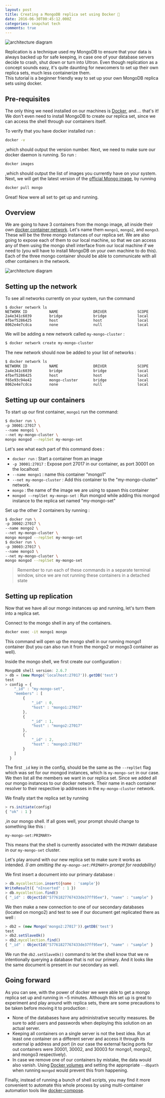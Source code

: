 ```yaml
---
layout: post
title: Creating a MongoDB replica set using Docker 🍃
date: 2016-06-30T00:45:12.000Z
categories: snapchat tech
comments: true
---
```


![architecture diagram](/assets/images/posts/docker-mongo-replication/center-image.png)

Replication is a technique used my MongoDB to ensure that your data is always backed up for safe keeping, in case one of your database servers decide to crash, shut down or turn into Ultron. Even though replication as a concept sounds easy, it's quite daunting for newcomers to set up their own replica sets, much less containerize them.  
This tutorial is a beginner friendly way to set up your own MongoDB replica sets using docker.
<!-- more -->

## Pre-requisites

The only thing we need installed on our machines is [Docker](https://www.docker.com/products/overview), and.... that's it! We don't even need to install MongoDB to create our replica set, since we can access the shell through our containers itself.

To verify that you have docker installed run :

```sh
docker -v
```

 ,which should output the version number. Next, we need to make sure our docker daemon is running. So run :

```sh
docker images
```

,which should output the list of images you currently have on your system.  
Next, we will get the latest version of the [official Mongo image](https://hub.docker.com/_/mongo/), by running

```sh
docker pull mongo
```

Great! Now were all set to get up and running.

## Overview

We are going to have 3 containers from the mongo image, all inside their own [docker container network](https://docs.docker.com/engine/userguide/networking/dockernetworks/). Let's name them `mongo1`, `mongo2`, and `mongo3`.
These will be the three mongo instances of our replica set. We are also going to expose each of them to our local machine, so that we can access any of them using the mongo shell interface from our local machine if we need to (you will have to install MongoDB on your own machine to do this). Each of the three mongo container should be able to communicate with all other containers in the network.

![architecture diagram](/assets/images/posts/docker-mongo-replication/architecture-diagram.png)

## Setting up the network

To see all networks currently on your system, run the command

```
$ docker network ls
NETWORK ID          NAME                DRIVER              SCOPE
2a4e341c6039        bridge              bridge              local
4fbef5286425        host                host                local
8062e4e7cdca        none                null                local
```

We will be adding a new network called `my-mongo-cluster` :

```sh
$ docker network create my-mongo-cluster
```

The new network should now be added to your list of networks :

```txt
$ docker network ls
NETWORK ID          NAME                DRIVER              SCOPE
2a4e341c6039        bridge              bridge              local
4fbef5286425        host                host                local
f65e93c94e42        mongo-cluster       bridge              local
8062e4e7cdca        none                null                local
```

## Setting up our containers

To start up our first container, `mongo1` run the command:

```sh
$ docker run \
-p 30001:27017 \
--name mongo1 \
--net my-mongo-cluster \
mongo mongod --replSet my-mongo-set
```

Let's see what each part of this command does :

- `docker run` : Start a container from an image
- `-p 30001:27017` : Expose port 27017 in our container, as port 30001 on the localhost
- `--name mongo1` : name this container "mongo1"
- `--net my-mongo-cluster` : Add this container to the "my-mongo-cluster" network.
- `mongo` : the name of the image we are using to spawn this container
- `mongod --replSet my-mongo-set` : Run mongod while adding this mongod instance to the replica set named "my-mongo-set"

Set up the other 2 containers by running :

```sh
$ docker run \
-p 30002:27017 \
--name mongo2 \
--net my-mongo-cluster \
mongo mongod --replSet my-mongo-set
$ docker run \
-p 30003:27017 \
--name mongo3 \
--net my-mongo-cluster \
mongo mongod --replSet my-mongo-set
```

>Remember to run each of these commands in a separate terminal window, since we are not running these containers in a detached state

## Setting up replication

Now that we have all our mongo instances up and running, let's turn them into a replica set.

Connect to the mongo shell in any of the containers.

```sh
docker exec -it mongo1 mongo
```

This command will open up the mongo shell in our running mongo1 container (but you can also run it from the mongo2 or mongo3 container as well).

Inside the mongo shell, we first create our configuration :

```js
MongoDB shell version: 2.6.7
> db = (new Mongo('localhost:27017')).getDB('test')
test
> config = {
  	"_id" : "my-mongo-set",
  	"members" : [
  		{
  			"_id" : 0,
  			"host" : "mongo1:27017"
  		},
  		{
  			"_id" : 1,
  			"host" : "mongo2:27017"
  		},
  		{
  			"_id" : 2,
  			"host" : "mongo3:27017"
  		}
  	]
  }
```

The first `_id` key in the config, should be the same as the `--replSet` flag which was set for our mongod instances, which is `my-mongo-set` in our case. We then list all the members we want in our replica set. Since we added all our mongo instances to our docker network. Their name in each container resolver to their respective ip addresses in the `my-mongo-cluster` network.

We finally start the replica set by running

```js
> rs.initiate(config)
{ "ok" : 1 }
```

,in our mongo shell. If all goes well, your prompt should change to something like this :

```
my-mongo-set:PRIMARY>
```

This means that the shell is currently associated with the `PRIMARY` database in our `my-mongo-set` cluster.

Let's play around with our new replica set to make sure it works as intended.
*(I am omitting the `my-mongo-set:PRIMARY>` prompt for readability)*

We first insert a document into our primary database :

```js
> db.mycollection.insert({name : 'sample'})
WriteResult({ "nInserted" : 1 })
> db.mycollection.find()
{ "_id" : ObjectId("57761827767433de37ff95ee"), "name" : "sample" }
```

We then make a new connection to one of our secondary databases (located on mongo2) and test to see if our document get replicated there as well :

```js
> db2 = (new Mongo('mongo2:27017')).getDB('test')
test
> db2.setSlaveOk()
> db2.mycollection.find()
{ "_id" : ObjectId("57761827767433de37ff95ee"), "name" : "sample" }
```

We run the `db2.setSlaveOk()` command to let the shell know that we re intentionally querying a database that is not our primary.
And it looks like the same document is present in our secondary as well.

## Going forward

As you can see, with the power of docker we were able to get a mongo replica set up and running in ~5 minutes. Although this set up is great to experiment and play around with replica sets, there are some precautions to be taken before moving it to production :

- None of the databases have any administrative security measures. Be sure to add users and passwords when deploying this solution on an actual server.
- Keeping all containers on a single server is not the best idea. Run at least one container on a different server and access it through its external ip address and port (in our case the external facing ports for out containers were 30001, 30002, and 30003 for mongo1, mongo2, and mongo3 respectively).
- In case we remove one of our containers by mistake, the data would also vanish. Using [Docker volumes](https://docs.docker.com/v1.10/engine/userguide/containers/dockervolumes/) and setting the appropriate `--dbpath` when running `mongod` would prevent this from happening.

Finally, instead of running a bunch of shell scripts, you may find it more convenient to automate this whole process by using multi-container automation tools like [docker-compose](https://docs.docker.com/compose/).
